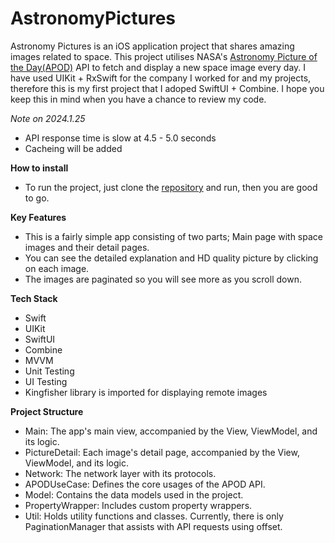 # AstronomyPictures

Astronomy Pictures is an iOS application project that shares amazing images related to space.
This project utilises NASA's [Astronomy Picture of the Day(APOD)](https://api.nasa.gov/) API to fetch and display a new space image every day.
I have used UIKit + RxSwift for the company I worked for and my projects, therefore this is my first project that I adoped SwiftUI + Combine. I hope you keep this in mind when you have a chance to review my code.

_Note on 2024.1.25_
- API response time is slow at 4.5 - 5.0 seconds
- Cacheing will be added

**How to install**

- To run the project, just clone the [repository](https://github.com/vanjang/AstronomyPictures.git) and run, then you are good to go.


**Key Features**

- This is a fairly simple app consisting of two parts; Main page with space images and their detail pages.
- You can see the detailed explanation and HD quality picture by clicking on each image.
- The images are paginated so you will see more as you scroll down.


**Tech Stack**

- Swift
- UIKit
- SwiftUI
- Combine
- MVVM
- Unit Testing
- UI Testing
- Kingfisher library is imported for displaying remote images


**Project Structure**

- Main: The app's main view, accompanied by the View, ViewModel, and its logic.
- PictureDetail: Each image's detail page, accompanied by the View, ViewModel, and its logic.
- Network: The network layer with its protocols.
- APODUseCase: Defines the core usages of the APOD API.
- Model: Contains the data models used in the project.
- PropertyWrapper: Includes custom property wrappers.
- Util: Holds utility functions and classes. Currently, there is only PaginationManager that assists with API requests using offset.
 
